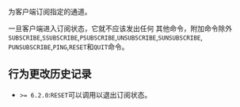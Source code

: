 为客户端订阅指定的通道。

一旦客户端进入订阅状态，它就不应该发出任何
其他命令，附加命令除外`SUBSCRIBE`,`SSUBSCRIBE`,`PSUBSCRIBE`,`UNSUBSCRIBE`,`SUNSUBSCRIBE`,
`PUNSUBSCRIBE`,`PING`,`RESET`和`QUIT`命令。

## 行为更改历史记录

*   `>= 6.2.0`:`RESET`可以调用以退出订阅状态。

